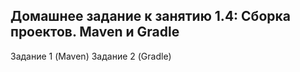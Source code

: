## Домашнее задание к занятию 1.4: Сборка проектов. Maven и Gradle

Задание 1 (Maven)
Задание 2 (Gradle)
